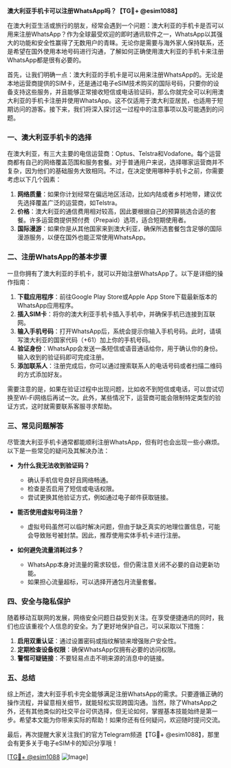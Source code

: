 **澳大利亚手机卡可以注册WhatsApp吗？【TG💪+ @esim1088】**

在澳大利亚生活或旅行的朋友，经常会遇到一个问题：澳大利亚的手机卡是否可以用来注册WhatsApp？作为全球最受欢迎的即时通讯软件之一，WhatsApp以其强大的功能和安全性赢得了无数用户的青睐。无论你是需要与海外家人保持联系，还是希望在国外使用本地号码进行沟通，了解如何正确使用澳大利亚的手机卡来注册WhatsApp都是很有必要的。

首先，让我们明确一点：澳大利亚的手机卡是可以用来注册WhatsApp的。无论是本地运营商提供的SIM卡，还是通过电子eSIM技术购买的国际号码，只要你的设备支持这些服务，并且能够正常接收短信或电话验证码，那么你就完全可以利用澳大利亚的手机卡注册并使用WhatsApp。这不仅适用于澳大利亚居民，也适用于短期访问的游客。接下来，我们将深入探讨这一过程中的注意事项以及可能遇到的问题。

### 一、澳大利亚手机卡的选择

在澳大利亚，有三大主要的电信运营商：Optus、Telstra和Vodafone。每个运营商都有自己的网络覆盖范围和服务套餐。对于普通用户来说，选择哪家运营商并不复杂，因为他们的基础服务大致相同。不过，在决定使用哪种手机卡之前，你需要考虑以下几个因素：

1. **网络质量**：如果你计划经常在偏远地区活动，比如内陆或者乡村地带，建议优先选择覆盖广泛的运营商，如Telstra。
2. **价格**：澳大利亚的通信费用相对较高，因此要根据自己的预算挑选合适的套餐。许多运营商提供预付费（Prepaid）选项，适合短期使用者。
3. **国际漫游**：如果你是从其他国家来到澳大利亚，确保所选套餐包含足够的国际漫游服务，以便在国外也能正常使用WhatsApp。

### 二、注册WhatsApp的基本步骤

一旦你拥有了澳大利亚的手机卡，就可以开始注册WhatsApp了。以下是详细的操作指南：

1. **下载应用程序**：前往Google Play Store或Apple App Store下载最新版本的WhatsApp应用程序。
2. **插入SIM卡**：将你的澳大利亚手机卡插入手机中，并确保手机已连接到互联网。
3. **输入手机号码**：打开WhatsApp后，系统会提示你输入手机号码。此时，请填写澳大利亚的国家代码（+61）加上你的手机号码。
4. **验证身份**：WhatsApp会发送一条短信或语音通话给你，用于确认你的身份。输入收到的验证码即可完成注册。
5. **添加联系人**：注册完成后，你可以通过搜索联系人的电话号码或者扫描二维码的方式添加好友。

需要注意的是，如果在验证过程中出现问题，比如收不到短信或电话，可以尝试切换至Wi-Fi网络后再试一次。此外，某些情况下，运营商可能会限制特定类型的验证方式，这时就需要联系客服寻求帮助。

### 三、常见问题解答

尽管澳大利亚手机卡通常都能顺利注册WhatsApp，但有时也会出现一些小麻烦。以下是一些常见的疑问及其解决办法：

- **为什么我无法收到验证码？**
  - 确认手机信号良好且网络畅通。
  - 检查是否启用了短信或电话权限。
  - 尝试更换其他验证方式，例如通过电子邮件获取链接。

- **能否使用虚拟号码注册？**
  - 虚拟号码虽然可以临时解决问题，但由于缺乏真实的地理位置信息，可能会导致账号被封禁。因此，推荐使用实体手机卡进行注册。

- **如何避免流量消耗过多？**
  - WhatsApp本身对流量的需求较低，但仍需注意关闭不必要的自动更新功能。
  - 如果担心流量超标，可以选择开通包月流量套餐。

### 四、安全与隐私保护

随着移动互联网的发展，网络安全问题日益受到关注。在享受便捷通讯的同时，我们也应该重视个人信息的安全。为了更好地保护自己，可以采取以下措施：

1. **启用双重认证**：通过设置密码或指纹解锁来增强账户安全性。
2. **定期检查设备权限**：确保WhatsApp仅拥有必要的访问权限。
3. **警惕可疑链接**：不要轻易点击不明来源的消息中的链接。

### 五、总结

综上所述，澳大利亚手机卡完全能够满足注册WhatsApp的需求。只要遵循正确的操作流程，并留意相关细节，就能轻松实现跨国沟通。当然，除了WhatsApp之外，还有其他类似的社交平台可供选择，但无论如何，掌握基本技能始终是第一步。希望本文能为你带来实际的帮助！如果你还有任何疑问，欢迎随时提问交流。

最后，再次提醒大家关注我们的官方Telegram频道【TG💪+ @esim1088】，那里会有更多关于电子eSIM卡的知识分享哦！

[[TG💪+ @esim1088](https://t.me/s/esim1088) ![Image](https://i.postimg.cc/4NQfJmqS/Snipaste-2025-05-13-00-14-12.png)]